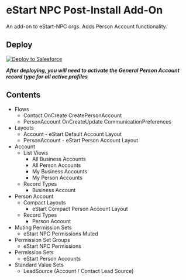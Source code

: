 # eStart NPC Post-Install Add-On
An add-on to eStart-NPC orgs. Adds Person Account functionality.

## Deploy
<a href="https://githubsfdeploy.herokuapp.com?owner=Enclude-Components&repo=eStart-NPC-Post-Install&ref=main">
  <img alt="Deploy to Salesforce"
       src="https://raw.githubusercontent.com/afawcett/githubsfdeploy/master/deploy.png">
</a>

***After deploying, you will need to activate the General Person Account record type for all active profiles***

## Contents

- Flows
  - Contact OnCreate CreatePersonAccount
  - PersonAccount OnCreateUpdate CommunicationPreferences
- Layouts
  - Account - eStart Default Account Layout
  - PersonAccount - eStart Person Account Layout
- Account
  - List Views
    - All Business Accounts
    - All Person Accounts
    - My Business Accounts
    - My Person Accounts
  - Record Types
    - Business Account
- Person Account
  - Compact Layouts
    - eStart Compact Person Account Layout
  - Record Types
    - Person Account
- Muting Permission Sets
  - eStart NPC Permissions Muted
- Permission Set Groups
  - eStart NPC Permissions
- Permission Sets
  - eStart Person Accounts
- Standard Value Sets
  - LeadSource (Account / Contact Lead Source)